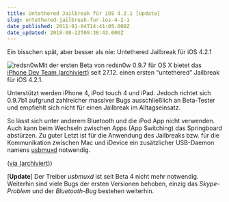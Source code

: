 ```yaml
---
title: Untethered Jailbreak für iOS 4.2.1 [Update]
slug: untethered-jailbreak-fur-ios-4-2-1
date_published: 2011-01-04T14:41:05.000Z
date_updated: 2018-08-22T09:38:43.000Z
---
```


Ein bisschen spät, aber besser als nie: Untethered Jailbreak für iOS 4.2.1

![redsn0w](//picdump.thafaker.de/2011/01/redsn0w.png)Mit der ersten Beta von redsn0w 0.9.7 für OS X bietet das [iPhone Dev Team (archiviert)](http://web.archive.org/web/20100207205129/http://blog.iphone-dev.org:80/) seit 27.12. einen ersten “untethered” Jailbreak für iOS 4.2.1.

Unterstützt werden iPhone 4, iPod touch 4 und iPad. Jedoch richtet  sich 0.9.7b1 aufgrund zahlreicher massiver Bugs ausschließlich an  Beta-Tester und empfiehlt sich nicht für einen Jailbreak im  Alltagseinsatz.

So lässt sich unter anderem Bluetooth und die iPod App nicht  verwenden. Auch kann beim Wechseln zwischen Apps (App Switching) das  Springboard abstürzen. Zu guter Letzt ist für die Anwendung des  Jailbreaks bzw. für die Kommunikation zwischen Mac und iDevice ein  zusätzlicher USB-Daemon namens [usbmuxd](http://marcansoft.com/blog/iphonelinux/usbmuxd/) notwendig.

([via (archiviert)](http://web.archive.org/web/20101230140643/http://www.benm.at:80/2010/12/27/ios-4-2-1-untethered-jailbreak-dev-team-veroffentlicht-redsn0w-0-9-7-beta-1/))

[**Update**] Der Treiber *usbmuxd* ist seit Beta 4 nicht mehr notwendig. Weiterhin sind viele Bugs der ersten Versionen behoben, einzig das *Skype-Problem* und der *Bluetooth-Bug* bestehen weiterhin.
